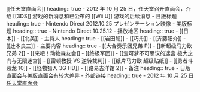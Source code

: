 [[任天堂直面会]]
heading:: true
	- 2012 年 10 月 25 日，任天堂召开直面会，介绍 [[3DS]] 游戏的新消息和已公布的 [[Wii U]] 游戏的后续消息
	- 日版标题
	  heading:: true
		- Nintendo Direct 2012.10.25 プレゼンテーション映像
	- 美版标题
	  heading:: true
		- Nintendo Direct 10.25.12
	- 播放地区
	  heading:: true
		- [[日本]]
		- [[北美]]
	- 主持人
	  heading:: true
		- [[岩田聪]]
		- [[巧舟]]
		- [[齐藤阳介]]
		- [[辻本良三]]
	- 主要内容
	  heading:: true
		- [[大合奏乐团兄弟 P]]
		- [[新超级马力欧兄弟 2]]
		- [[来吧！动物森友会]]
		- [[终极军团]]
		- [[宝可梦不可思议的迷宫 极大之门与无限迷宫]]
		- [[雷顿教授 VS 逆转裁判]]
		- [[纸片马力欧 超级贴纸]]
		- [[勇者斗恶龙 10]]
		- [[怪物猎人 3G HD]]
		- [[路易吉洋馆 2]]
	- 备注
	  heading:: true
		- 日版直面会与美版直面会有较大差异
	- 外部链接
	  heading:: true
		- [2012 年 10 月 25 日任天堂直面会](https://www.bilibili.com/video/BV1rJ411B74F/)